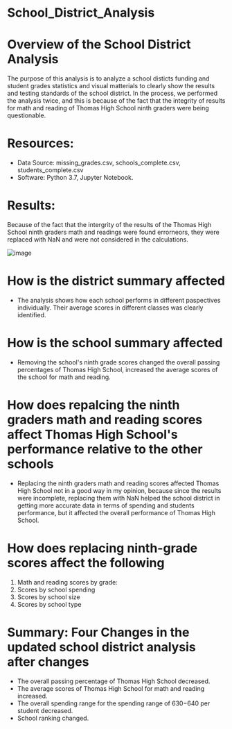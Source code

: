 # School_District_Analysis
# Overview of the School District Analysis
The purpose of this analysis is to analyze a school disticts funding and student grades statistics and visual matterials to clearly show the results and testing standards of the school district. In the process, we performed the analysis twice, and this is because of the fact that the integrity of results for math and reading of Thomas High School ninth graders were being questionable.

# Resources:
- Data Source: missing_grades.csv, schools_complete.csv, students_complete.csv
- Software: Python 3.7, Jupyter Notebook.

# Results:
Because of the fact that the intergrity of the results of the Thomas High School ninth graders math and readings were found errorneors, they were replaced with NaN and were not considered in the calculations.

![image](https://user-images.githubusercontent.com/34757498/137605203-f4e9cee5-c0d5-46ab-8923-5461527013f1.png)

 # How is the district summary affected
  - The analysis shows how each school performs in different paspectives individually. Their average scores in different classes was clearly identified.
  
 # How is the school summary affected
  - Removing the school's ninth grade scores changed the overall passing percentages of Thomas High School, increased the average scores of the school for math and reading.
  
 # How does repalcing the ninth graders math and reading scores affect Thomas High School's performance relative to the other schools
  - Replacing the ninth graders math and reading scores affected Thomas High School not in a good way in my opinion, because since the results were incomplete, replacing them       with NaN  helped the school district in getting more accurate data in terms of spending and students performance, but it affected the overall performance of Thomas High         School.

 # How does replacing ninth-grade scores affect the following
  1. Math and reading scores by grade: 
  2. Scores by school spending
  3. Scores by school size
  4. Scores by school type

# Summary: Four Changes in the updated school district analysis after changes
- The overall passing percentage of Thomas High School decreased.
- The average scores of Thomas High School for math and reading increased.
- The overall spending range for the spending range of $630-$640 per student decreased.
- School ranking changed.
